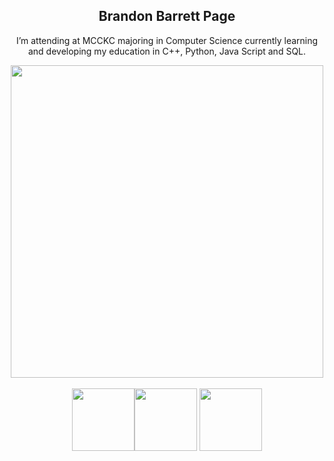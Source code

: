 <div align="center">

## Brandon Barrett Page

I’m attending at MCCKC majoring in Computer Science currently learning and developing my education in C++, Python, Java Script and SQL.

<img src="https://user-images.githubusercontent.com/74038190/212284115-f47cd8ff-2ffb-4b04-b5bf-4d1c14c0247f.gif" width="500">
<br><br>
<div align="center">
<img src="https://user-images.githubusercontent.com/74038190/212257454-16e3712e-945a-4ca2-b238-408ad0bf87e6.gif" width="100"><img src="https://user-images.githubusercontent.com/74038190/212257472-08e52665-c503-4bd9-aa20-f5a4dae769b5.gif" width="100">
<img src="https://user-images.githubusercontent.com/74038190/212257465-7ce8d493-cac5-494e-982a-5a9deb852c4b.gif" width="100">
</div>


<!---
BvBarrett/BvBarrett is a ✨ special ✨ repository because its `README.md` (this file) appears on your GitHub profile.
You can click the Preview link to take a look at your changes.
--->
